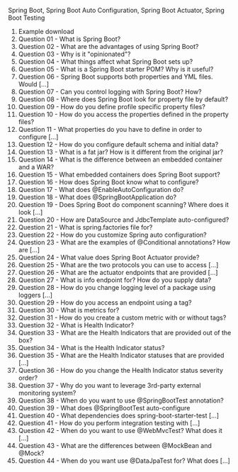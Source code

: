 
Spring Boot, Spring Boot Auto Configuration, Spring Boot Actuator, Spring Boot Testing



1. Example download
2. Question 01 - What is Spring Boot?
3. Question 02 - What are the advantages of using Spring Boot?
4. Question 03 - Why is it "opinionated"?
5. Question 04 - What things affect what Spring Boot sets up?
6. Question 05 - What is a Spring Boot starter POM? Why is it useful?
7. Question 06 - Spring Boot supports both properties and YML files. Would [...]
8. Question 07 - Can you control logging with Spring Boot? How?
9. Question 08 - Where does Spring Boot look for property file by default?
10. Question 09 - How do you define profile specific property files?
11. Question 10 - How do you access the properties defined in the property files?
12. Question 11 - What properties do you have to define in order to configure [...]
13. Question 12 - How do you configure default schema and initial data?
14. Question 13 - What is a fat jar? How is it different from the original jar?
15. Question 14 - What is the difference between an embedded container and a WAR?
16. Question 15 - What embedded containers does Spring Boot support?
17. Question 16 - How does Spring Boot know what to configure?
18. Question 17 - What does @EnableAutoConfiguration do?
19. Question 18 - What does @SpringBootApplication do?
20. Question 19 - Does Spring Boot do component scanning? Where does it look [...]
21. Question 20 - How are DataSource and JdbcTemplate auto-configured?
22. Question 21 - What is spring.factories file for?
23. Question 22 - How do you customize Spring auto configuration?
24. Question 23 - What are the examples of @Conditional annotations? How are [...]
25. Question 24 - What value does Spring Boot Actuator provide?
26. Question 25 - What are the two protocols you can use to access [...]
27. Question 26 - What are the actuator endpoints that are provided [...]
28. Question 27 - What is info endpoint for? How do you supply data?
29. Question 28 - How do you change logging level of a package using loggers [...]
30. Question 29 - How do you access an endpoint using a tag?
31. Question 30 - What is metrics for?
32. Question 31 - How do you create a custom metric with or without tags?
33. Question 32 - What is Health Indicator?
34. Question 33 - What are the Health Indicators that are provided out of the box?
35. Question 34 - What is the Health Indicator status?
36. Question 35 - What are the Health Indicator statuses that are provided [...]
37. Question 36 - How do you change the Health Indicator status severity order?
38. Question 37 - Why do you want to leverage 3rd-party external monitoring system?
39. Question 38 - When do you want to use @SpringBootTest annotation?
40. Question 39 - What does @SpringBootTest auto-configure
41. Question 40 - What dependencies does spring-boot-starter-test [...]
42. Question 41 - How do you perform integration testing with [...]
43. Question 42 - When do you want to use @WebMvcTest? What does it [...]
44. Question 43 - What are the differences between @MockBean and @Mock?
45. Question 44 - When do you want use @DataJpaTest for? What does [...]